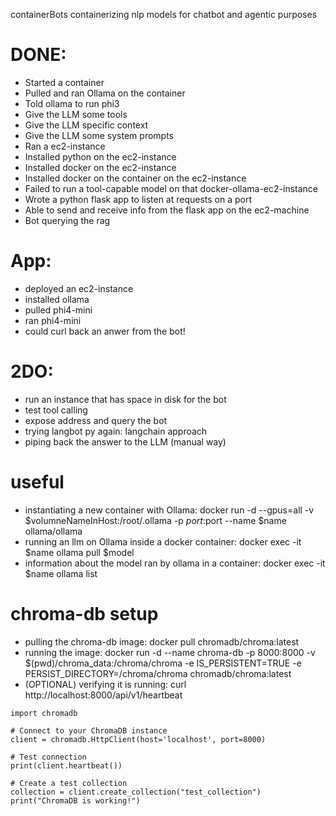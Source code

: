 containerBots
containerizing nlp models for chatbot and agentic purposes

# DONE:

* Started a container
* Pulled and ran Ollama on the container
* Told ollama to run phi3
* Give the LLM some tools
* Give the LLM specific context
* Give the LLM some system prompts
* Ran a ec2-instance
* Installed python on the ec2-instance
* Installed docker on the ec2-instance
* Installed docker on the container on the ec2-instance
* Failed to run a tool-capable model on that docker-ollama-ec2-instance
* Wrote a python flask app to listen at requests on a port
* Able to send and receive info from the flask app on the ec2-machine
* Bot querying the rag

# App: 
* deployed an ec2-instance
* installed ollama
* pulled phi4-mini
* ran phi4-mini
* could curl back an anwer from the bot!

# 2DO:
* run an instance that has space in disk for the bot
* test tool calling
* expose address and query the bot
* trying langbot py again: langchain approach
* piping back the answer to the LLM (manual way)

# useful
* instantiating a new container with Ollama: docker run -d --gpus=all -v $volumneNameInHost:/root/.ollama -p $port:$port --name $name ollama/ollama
* running an llm on Ollama inside a docker container: docker exec -it $name ollama pull $model
* information about the model ran by ollama in a container: docker exec -it $name ollama list

# chroma-db setup
* pulling the chroma-db image: docker pull chromadb/chroma:latest
* running the image: docker run -d --name chroma-db -p 8000:8000 -v $(pwd)/chroma_data:/chroma/chroma -e IS_PERSISTENT=TRUE -e PERSIST_DIRECTORY=/chroma/chroma chromadb/chroma:latest
* (OPTIONAL) verifying it is running: curl http://localhost:8000/api/v1/heartbeat
```
import chromadb

# Connect to your ChromaDB instance
client = chromadb.HttpClient(host='localhost', port=8000)

# Test connection
print(client.heartbeat())

# Create a test collection
collection = client.create_collection("test_collection")
print("ChromaDB is working!")
```
